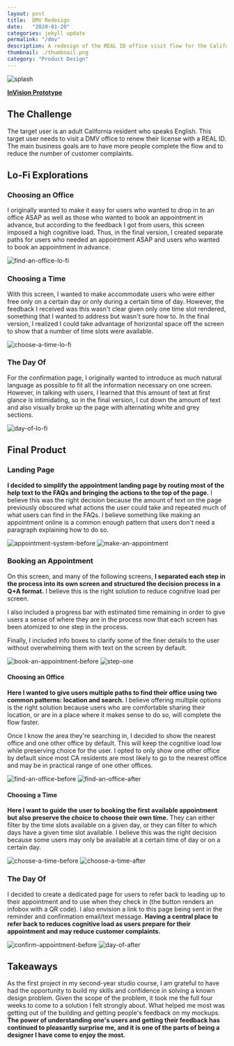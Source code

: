 ```yaml
---
layout: post
title:  DMV Redesign
date:   "2020-01-20"
categories: jekyll update
permalink: "/dmv"
description: A redesign of the REAL ID office visit flow for the California DMV.
thumbnail: ./thumbnail.png
category: "Product Design"
---
```


<img src="/splash-screen.png" alt="splash" />

<a href="https://invis.io/NEU60BEG58U" target="_blank"><b>InVision Prototype</b></a>

## The Challenge
The target user is an adult California resident who speaks English. This target user needs to visit a DMV office to renew their license with a REAL ID. The main business goals are to have more people complete the flow and to reduce the number of customer complaints.

## Lo-Fi Explorations
### Choosing an Office
I originally wanted to make it easy for users who wanted to drop in to an office ASAP as well as those who wanted to book an appointment in advance, but according to the feedback I got from users, this screen imposed a high cognitive load. Thus, in the final version, I created separate paths for users who needed an appointment ASAP and users who wanted to book an appointment in advance.

<img src="/find-an-office-lo-fi.png" alt="find-an-office-lo-fi" />

### Choosing a Time
With this screen, I wanted to make accommodate users who were either free only on a certain day or only during a certain time of day. However, the feedback I received was this wasn't clear given only one time slot rendered, something that I wanted to address but wasn't sure how to. In the final version, I realized I could take advantage of horizontal space off the screen to show that a number of time slots were available.

<img src="/choose-a-time-lo-fi.png" alt="choose-a-time-lo-fi" />

### The Day Of
For the confirmation page, I originally wanted to introduce as much natural language as possible to fit all the information necessary on one screen. However, in talking with users, I learned that this amount of text at first glance is intimidating, so in the final version, I cut down the amount of text and also visually broke up the page with alternating white and grey sections.

<img src="/day-of-lo-fi.png" alt="day-of-lo-fi" />

## Final Product
### Landing Page
**I decided to simplify the appointment landing page by routing most of the help text to the FAQs and bringing the actions to the top of the page.** I believe this was the right decision because the amount of text on the page previously obscured what actions the user could take and repeated much of what users can find in the FAQs. I believe something like making an appointment online is a common enough pattern that users don't need a paragraph explaining how to do so.

<img src="/appointment_system_before.png" alt="appointment-system-before" /> <img src="/make-an-appointment.png" alt="make-an-appointment" />

### Booking an Appointment
On this screen, and many of the following screens, **I separated each step in the process into its own screen and structured the decision process in a Q+A format.** I believe this is the right solution to reduce cognitive load per screen.

I also included a progress bar with estimated time remaining in order to give users a sense of where they are in the process now that each screen has been atomized to one step in the process.

Finally, I included info boxes to clarify some of the finer details to the user without overwhelming them with text on the screen by default.

<img src="/book-an-appointment-before.png" alt="book-an-appointment-before" /> <img src="/step-one-after2.png" alt="step-one" />

#### Choosing an Office
**Here I wanted to give users multiple paths to find their office using two common patterns: location and search.** I believe offering multiple options is the right solution because users who are comfortable sharing their location, or are in a place where it makes sense to do so, will complete the flow faster.

Once I know the area they're searching in, I decided to show the nearest office and one other office by default. This will keep the cognitive load low while preserving choice for the user. I opted to only show one other office by default since most CA residents are most likely to go to the nearest office and may be in practical range of one other offices.

<img src="/find-an-office-before.png" alt="find-an-office-before" /> <img src="/find-an-office-after.png" alt="find-an-office-after" />

#### Choosing a Time
**Here I want to guide the user to booking the first available appointment but also preserve the choice to choose their own time.** They can either filter by the time slots available on a given day, or they can filter to which days have a given time slot available. I believe this was the right decision because some users may only be available at a certain time of day or on a certain day.

<img src="/choose-a-time-before.png" alt="choose-a-time-before" /> <img src="/choose-a-time-after.png" alt="choose-a-time-after" />

### The Day Of
I decided to create a dedicated page for users to refer back to leading up to their appointment and to use when they check in (the button renders an infobox with a QR code). I also envision a link to this page being sent in the reminder and confirmation email/text message. **Having a central place to refer back to reduces cognitive load as users prepare for their appointment and may reduce customer complaints.**

<img src="/confirm-appointment-before2.png" alt="confirm-appointment-before" /> <img src="/day-of-after.png" alt="day-of-after" />

## Takeaways
As the first project in my second-year studio course, I am grateful to have had the opportunity to build my skills and confidence in solving a known design problem. Given the scope of the problem, it took me the full four weeks to come to a solution I felt strongly about. What helped me most was getting out of the building and getting people's feedback on my mockups. **The power of understanding one's users and getting their feedback has continued to pleasantly surprise me, and it is one of the parts of being a designer I have come to enjoy the most.**
